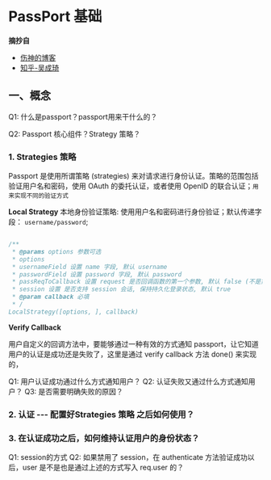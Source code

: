 # PassPort 基础

**摘抄自** 
* [伤神的博客](https://www.shangyang.me/categories/%E8%AE%A1%E7%AE%97%E6%9C%BA%E7%A7%91%E5%AD%A6%E4%B8%8E%E6%8A%80%E6%9C%AF/Javascript/Nodejs/Passport/)
* [知乎-吴成琦](https://zhuanlan.zhihu.com/p/35877677)

## 一、概念

Q1: 什么是passport？passport用来干什么的？

Q2: Passport 核心组件？Strategy 策略？


### 1. Strategies 策略
Passport 是使用所谓策略 (strategies) 来对请求进行身份认证。策略的范围包括验证用户名和密码，使用 OAuth 的委托认证，或者使用 OpenID 的联合认证；`用来实现不同的验证方式`

**Local Strategy**
本地身份验证策略: 使用用户名和密码进行身份验证；默认传递字段： `username/password`;

```js

/**
 * @params options 参数可选
 * options
 * usernameField 设置 name 字段, 默认 username
 * passwordField 设置 password 字段, 默认 password
 * passReqToCallback 设置 request 是否回调函数的第一个参数, 默认 false (不是第一个参数)
 * session 设置 是否支持 session 会话, 保持持久化登录状态, 默认 true
 * @param callback 必填
 * /
LocalStrategy([options, ], callback) 
```

**Verify Callback**

用户自定义的回调方法中，要能够通过一种有效的方式通知 passport，让它知道用户的认证是成功还是失败了，这里是通过 verify callback 方法 done() 来实现的，

Q1: 用户认证成功通过什么方式通知用户？
Q2: 认证失败又通过什么方式通知用户？
Q3: 是否需要明确失败的原因？


### 2. 认证 --- 配置好Strategies 策略 之后如何使用？

### 3. 在认证成功之后，如何维持认证用户的身份状态？

Q1: session的方式
Q2: 如果禁用了 session，在 authenticate 方法验证成功以后，user 是不是也是通过上述的方式写入 req.user 的？